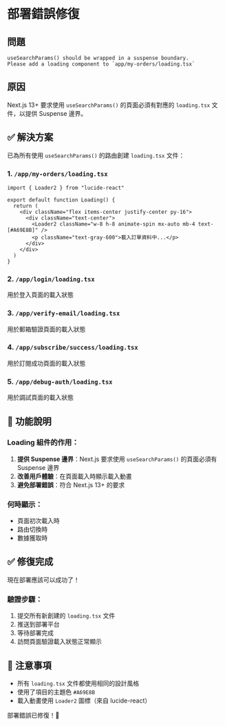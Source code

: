 # 部署錯誤修復

## 問題
```
useSearchParams() should be wrapped in a suspense boundary. 
Please add a loading component to `app/my-orders/loading.tsx`
```

## 原因
Next.js 13+ 要求使用 `useSearchParams()` 的頁面必須有對應的 `loading.tsx` 文件，以提供 Suspense 邊界。

## ✅ 解決方案

已為所有使用 `useSearchParams()` 的路由創建 `loading.tsx` 文件：

### 1. `/app/my-orders/loading.tsx`
```tsx
import { Loader2 } from "lucide-react"

export default function Loading() {
  return (
    <div className="flex items-center justify-center py-16">
      <div className="text-center">
        <Loader2 className="w-8 h-8 animate-spin mx-auto mb-4 text-[#A69E8B]" />
        <p className="text-gray-600">載入訂單資料中...</p>
      </div>
    </div>
  )
}
```

### 2. `/app/login/loading.tsx`
用於登入頁面的載入狀態

### 3. `/app/verify-email/loading.tsx`
用於郵箱驗證頁面的載入狀態

### 4. `/app/subscribe/success/loading.tsx`
用於訂閱成功頁面的載入狀態

### 5. `/app/debug-auth/loading.tsx`
用於調試頁面的載入狀態

## 🎯 功能說明

### Loading 組件的作用：
1. **提供 Suspense 邊界**：Next.js 要求使用 `useSearchParams()` 的頁面必須有 Suspense 邊界
2. **改善用戶體驗**：在頁面載入時顯示載入動畫
3. **避免部署錯誤**：符合 Next.js 13+ 的要求

### 何時顯示：
- 頁面初次載入時
- 路由切換時
- 數據獲取時

## ✅ 修復完成

現在部署應該可以成功了！

### 驗證步驟：
1. 提交所有新創建的 `loading.tsx` 文件
2. 推送到部署平台
3. 等待部署完成
4. 訪問頁面驗證載入狀態正常顯示

## 📝 注意事項

- 所有 `loading.tsx` 文件都使用相同的設計風格
- 使用了項目的主題色 `#A69E8B`
- 載入動畫使用 `Loader2` 圖標（來自 lucide-react）

部署錯誤已修復！🎉
